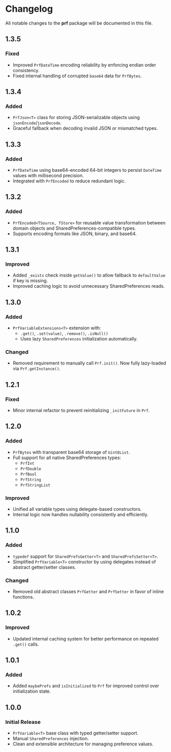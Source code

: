 # Changelog

All notable changes to the **prf** package will be documented in this file.

## 1.3.5

### Fixed

- Improved `PrfDateTime` encoding reliability by enforcing endian order consistency.
- Fixed internal handling of corrupted `base64` data for `PrfBytes`.

## 1.3.4

### Added

- `PrfJson<T>` class for storing JSON-serializable objects using `jsonEncode`/`jsonDecode`.
- Graceful fallback when decoding invalid JSON or mismatched types.

## 1.3.3

### Added

- `PrfDateTime` using base64-encoded 64-bit integers to persist `DateTime` values with millisecond precision.
- Integrated with `PrfEncoded` to reduce redundant logic.

## 1.3.2

### Added

- `PrfEncoded<TSource, TStore>` for reusable value transformation between domain objects and SharedPreferences-compatible types.
- Supports encoding formats like JSON, binary, and base64.

## 1.3.1

### Improved

- Added `_exists` check inside `getValue()` to allow fallback to `defaultValue` if key is missing.
- Improved caching logic to avoid unnecessary SharedPreferences reads.

## 1.3.0

### Added

- `PrfVariableExtensions<T>` extension with:
  - `.get()`, `.set(value)`, `.remove()`, `.isNull()`
  - Uses lazy `SharedPreferences` initialization automatically.

### Changed

- Removed requirement to manually call `Prf.init()`. Now fully lazy-loaded via `Prf.getInstance()`.

## 1.2.1

### Fixed

- Minor internal refactor to prevent reinitializing `_initFuture` in `Prf`.

## 1.2.0

### Added

- `PrfBytes` with transparent base64 storage of `Uint8List`.
- Full support for all native SharedPreferences types:
  - `PrfInt`
  - `PrfDouble`
  - `PrfBool`
  - `PrfString`
  - `PrfStringList`

### Improved

- Unified all variable types using delegate-based constructors.
- Internal logic now handles nullability consistently and efficiently.

## 1.1.0

### Added

- `typedef` support for `SharedPrefsGetter<T>` and `SharedPrefsSetter<T>`.
- Simplified `PrfVariable<T>` constructor by using delegates instead of abstract getter/setter classes.

### Changed

- Removed old abstract classes `PrfGetter` and `PrfSetter` in favor of inline functions.

## 1.0.2

### Improved

- Updated internal caching system for better performance on repeated `.get()` calls.

## 1.0.1

### Added

- Added `maybePrefs` and `isInitialized` to `Prf` for improved control over initialization state.

## 1.0.0

### Initial Release

- `PrfVariable<T>` base class with typed getter/setter support.
- Manual `SharedPreferences` injection.
- Clean and extensible architecture for managing preference values.
